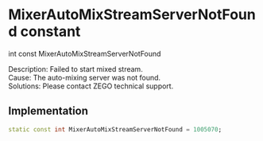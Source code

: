 


# MixerAutoMixStreamServerNotFound constant







int const MixerAutoMixStreamServerNotFound
  




<p>Description: Failed to start mixed stream. <br>Cause: The auto-mixing server was not found. <br>Solutions: Please contact ZEGO technical support.</p>



## Implementation

```dart
static const int MixerAutoMixStreamServerNotFound = 1005070;
```







